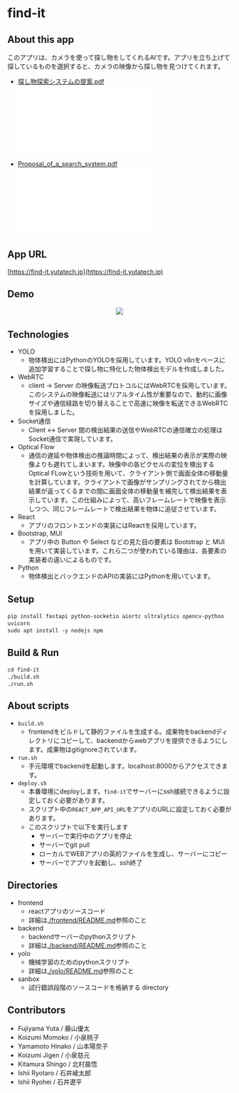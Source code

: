 # find-it

## About this app
このアプリは、カメラを使って探し物をしてくれるAIです。アプリを立ち上げて探しているものを選択すると、カメラの映像から探し物を見つけてくれます。
- [探し物探索システムの提案.pdf](./doc/探し物探索システムの提案.pdf)
![](./doc/探し物探索システムの提案.pdf)


- [Proposal_of_a_search_system.pdf](./doc/Proposal_of_a_search_system.pdf)
![](./doc/Proposal_of_a_search_system.pdf)

## App URL
[https://find-it.yutatech.jp](https://find-it.yutatech.jp)

## Demo
<p align="center">
<img src="./doc/demo.gif" width="300px" />
</p>

## Technologies
- YOLO
  - 物体検出にはPythonのYOLOを採用しています。YOLO v8nをベースに追加学習することで探し物に特化した物体検出モデルを作成しました。
- WebRTC
  - client -> Server の映像転送プロトコルにはWebRTCを採用しています。このシステムの映像転送にはリアルタイム性が重要なので、動的に画像サイズや通信経路を切り替えることで高速に映像を転送できるWebRTCを採用しました。
- Socket通信
  - Client <-> Server 間の検出結果の送信やWebRTCの通信確立の処理はSocket通信で実現しています。
- Optical Flow
  - 通信の遅延や物体検出の推論時間によって、検出結果の表示が実際の映像よりも遅れてしまいます。映像中の各ピクセルの変位を検出するOptical FLowという技術を用いて、クライアント側で画面全体の移動量を計算しています。クライアントで画像がサンプリングされてから検出結果が返ってくるまでの間に画面全体の移動量を補完して検出結果を表示しています。この仕組みによって、高いフレームレートで映像を表示しつつ、同じフレームレートで検出結果を物体に追従させています。
- React
  - アプリのフロントエンドの実装にはReactを採用しています。
- Bootstrap, MUI
  - アプリ中の Button や Select などの見た目の要素は Bootstrap と MUI を用いて実装しています。これら二つが使われている理由は、各要素の実装者の違いによるものです。
- Python
  - 物体検出とバックエンドのAPIの実装にはPythonを用いています。

## Setup
```shell
pip install fastapi python-socketio aiortc ultralytics opencv-python uvicorn
sudo apt install -y nodejs npm
```

## Build & Run
```shell
cd find-it
./build.sh
./run.sh
```

## About scripts
- `build.sh`
  - frontendをビルドして静的ファイルを生成する。成果物をbackendディレクトリにコピーして、backendからwebアプリを提供できるようにします。成果物はgitignoreされています。
- `run.sh`
  - 手元環境でbackendを起動します。localhost:8000からアクセスできます。
- `deploy.sh`
  - 本番環境にdeployします。`find-it`でサーバーにssh接続できるように設定しておく必要があります。
  - スクリプト中の`REACT_APP_API_URL`をアプリのURLに設定しておく必要があります。
  - このスクリプトで以下を実行します
    - サーバーで実行中のアプリを停止
    - サーバーでgit pull
    - ローカルでWEBアプリの英的ファイルを生成し、サーバーにコピー
    - サーバーでアプリを起動し、ssh終了

## Directories
- frontend
  - reactアプリのソースコード
  - 詳細は[./frontend/README.md](./frontend/README.md)参照のこと
- backend
  - backendサーバーのpythonスクリプト
  - 詳細は[./backend/README.md](./backend/README.md)参照のこと
- yolo
  - 機械学習のためのpythonスクリプト
  - 詳細は[./yolo/README.md](./yolo/README.md)参照のこと
- sanbox
  - 試行錯誤段階のソースコードを格納する directory

## Contributors
- Fujiyama Yuta / 藤山優太
- Koizumi Momoko / 小泉桃子
- Yamamoto Hinako / 山本陽奈子
- Koizumi Jigen / 小泉慈元
- Kitamura Shingo / 北村晨悟
- Ishii Ryotaro / 石井崚太郎
- Ishii Ryohei / 石井遼平